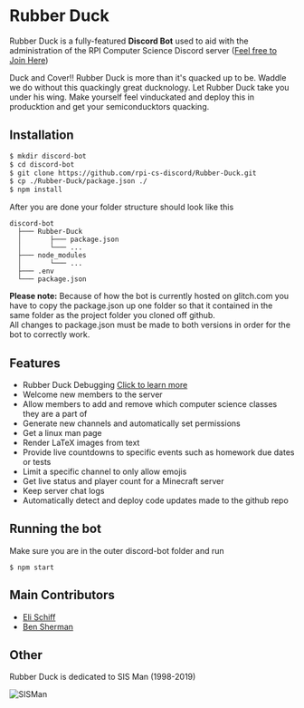 Rubber Duck
======
Rubber Duck is a fully-featured **Discord Bot** used to aid with the administration of the RPI Computer Science Discord server
([Feel free to Join Here](https://discord.gg/fH8nNMQ))

Duck and Cover!! Rubber Duck is more than it's quacked up to be. Waddle we do without this quackingly great ducknology. Let Rubber Duck take you under his wing. Make yourself feel vinduckated and deploy this in producktion and get your semiconducktors quacking.

## Installation
```bash
$ mkdir discord-bot
$ cd discord-bot
$ git clone https://github.com/rpi-cs-discord/Rubber-Duck.git
$ cp ./Rubber-Duck/package.json ./
$ npm install
```
After you are done your folder structure should look like this
```
discord-bot
  ├─── Rubber-Duck
  │       ├─── package.json
  │       └─── ...
  ├─── node_modules
  │       └─── ...
  ├─── .env
  └─── package.json
```


**Please note:** Because of how the bot is currently hosted on glitch.com you have to copy the package.json up one folder so that it contained in the same folder as the project folder you cloned off github.<br />
All changes to package.json must be made to both versions in order for the bot to correctly work.

## Features

- Rubber Duck Debugging [Click to learn more](https://en.wikipedia.org/wiki/Rubber_duck_debugging)
- Welcome new members to the server
- Allow members to add and remove which computer science classes they are a part of
- Generate new channels and automatically set permissions
- Get a linux man page
- Render LaTeX images from text
- Provide live countdowns to specific events such as homework due dates or tests
- Limit a specific channel to only allow emojis
- Get live status and player count for a Minecraft server
- Keep server chat logs
- Automatically detect and deploy code updates made to the github repo

## Running the bot
Make sure you are in the outer discord-bot folder and run<br />
```
$ npm start
```

## Main Contributors
* [Eli Schiff](https://github.com/elihschiff)
* [Ben Sherman](https://gitlab.com/phi11ipus)

## Other
Rubber Duck is dedicated to SIS Man (1998-2019)

![](https://imgur.com/oc2397H.gif "SISMan")
